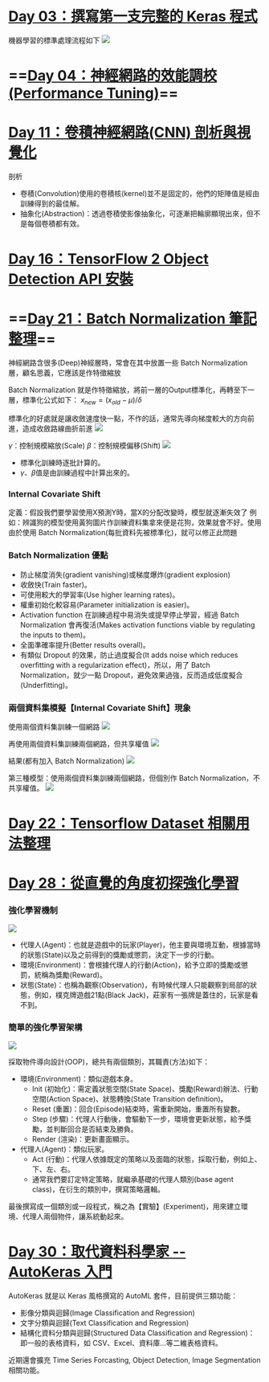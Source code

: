 # [Day 03：撰寫第一支完整的 Keras 程式](https://ithelp.ithome.com.tw/articles/10233758)
機器學習的標準處理流程如下
![](https://ithelp.ithome.com.tw/upload/images/20200903/20001976UxH8Uf9GdY.png)

# ==[Day 04：神經網路的效能調校(Performance Tuning)](https://ithelp.ithome.com.tw/articles/10234059)==

# [Day 11：卷積神經網路(CNN) 剖析與視覺化](https://ithelp.ithome.com.tw/articles/10235547)
剖析
- 卷積(Convolution)使用的卷積核(kernel)並不是固定的，他們的矩陣值是經由訓練得到的最佳解。
- 抽象化(Abstraction)：透過卷積使影像抽象化，可逐漸把輪廓顯現出來，但不是每個卷積都有效。

# [Day 16：TensorFlow 2 Object Detection API 安裝](https://ithelp.ithome.com.tw/articles/10237443)
# ==[Day 21：Batch Normalization 筆記整理](https://ithelp.ithome.com.tw/articles/10241052)==
神經網路含很多(Deep)神經層時，常會在其中放置一些 Batch Normalization 層，顧名思義，它應該是作特徵縮放

Batch Normalization 就是作特徵縮放，將前一層的Output標準化，再轉至下一層，標準化公式如下：
$x_{new} = (x_{old} - \mu)/ \delta$

標準化的好處就是讓收斂速度快一點，不作的話，通常先導向梯度較大的方向前進，造成收斂路線曲折前進
![](https://ithelp.ithome.com.tw/upload/images/20200921/20001976Fu6rbIpyyg.png)

$\gamma$：控制規模縮放(Scale)
$\beta$：控制規模偏移(Shift)
![](https://ithelp.ithome.com.tw/upload/images/20200921/20001976PjALBzgnlW.jpg)

- 標準化訓練時逐批計算的。
- $\gamma、\beta$值是由訓練過程中計算出來的。

### Internal Covariate Shift
定義：假設我們要學習使用X預測Y時，當X的分配改變時，模型就逐漸失效了
例如：辨識狗的模型使用黃狗圖片作訓練資料集拿來便是花狗，效果就會不好。使用 由於使用 Batch Normalization(每批資料先被標準化)，就可以修正此問題

### Batch Normalization 優點

- 防止梯度消失(gradient vanishing)或梯度爆炸(gradient explosion)
- 收斂快(Train faster)。
- 可使用較大的學習率(Use higher learning rates)。
- 權重初始化較容易(Parameter initialization is easier)。
- Activation function 在訓練過程中易消失或提早停止學習，經過 Batch Normalization 會再復活(Makes activation functions viable by regulating the inputs to them)。
- 全面準確率提升(Better results overall)。
- 有類似 Dropout 的效果，防止過度擬合(It adds noise which reduces overfitting with a regularization effect)，所以，用了 Batch Normalization，就少一點 Dropout，避免效果過強，反而造成低度擬合(Underfitting)。

### 兩個資料集模擬【Internal Covariate Shift】現象
使用兩個資料集訓練一個網路
![](https://ithelp.ithome.com.tw/upload/images/20200921/200019769QR498Fsdu.png)

再使用兩個資料集訓練兩個網路，但共享權值
![](https://ithelp.ithome.com.tw/upload/images/20200921/20001976CotlXJRvRR.png)

結果(都有加入 Batch Normalization)
![](https://ithelp.ithome.com.tw/upload/images/20200921/20001976ocEfqOOZWy.png)

第三種模型：使用兩個資料集訓練兩個網路，但個別作 Batch Normalization，不共享權值。
![](https://ithelp.ithome.com.tw/upload/images/20200921/20001976HadnqE6LS0.png)

# [Day 22：Tensorflow Dataset 相關用法整理](https://ithelp.ithome.com.tw/articles/10241789)

# [Day 28：從直覺的角度初探強化學習](https://ithelp.ithome.com.tw/articles/10245605)

### 強化學習機制
![](https://ithelp.ithome.com.tw/upload/images/20200927/2000197639yFZJUioG.png)
- 代理人(Agent)：也就是遊戲中的玩家(Player)，他主要與環境互動，根據當時的狀態(State)以及之前得到的獎勵或懲罰，決定下一步的行動。
- 環境(Environment)：會根據代理人的行動(Action)，給予立即的獎勵或懲罰，統稱為獎勵(Reward)。
- 狀態(State)：也稱為觀察(Observation)，有時候代理人只能觀察到局部的狀態，例如，樸克牌遊戲21點(Black Jack)，莊家有一張牌是蓋住的，玩家是看不到。

### 簡單的強化學習架構
![](https://ithelp.ithome.com.tw/upload/images/20200928/20001976o1UTIJBIap.png)

採取物件導向設計(OOP)，總共有兩個類別，其職責(方法)如下：

- 環境(Environment)：類似遊戲本身。
  - Init (初始化)：需定義狀態空間(State Space)、獎勵(Reward)辦法、行動空間(Action Space)、狀態轉換(State Transition definition)。
  - Reset (重置)：回合(Episode)結束時，需重新開始，重置所有變數。
  - Step (步驟)：代理人行動後，會驅動下一步，環境會更新狀態，給予獎勵，並判斷回合是否結束及勝負。
  - Render (渲染)：更新畫面顯示。
- 代理人(Agent)：類似玩家。
  -  Act (行動)：代理人依據既定的策略以及面臨的狀態，採取行動，例如上、下、左、右。
  -  通常我們要訂定特定策略，就繼承基礎的代理人類別(base agent class)，在衍生的類別中，撰寫策略邏輯。

最後撰寫成一個類別或一段程式，稱之為【實驗】(Experiment)，用來建立環境、代理人兩個物件，讓系統動起來。

# [Day 30：取代資料科學家 -- AutoKeras 入門](https://ithelp.ithome.com.tw/articles/10246684)

AutoKeras 就是以 Keras 風格撰寫的 AutoML 套件，目前提供三類功能：

- 影像分類與迴歸(Image Classification and Regression)
- 文字分類與迴歸(Text Classification and Regression)
- 結構化資料分類與迴歸(Structured Data Classification and Regression)：即一般的表格資料，如 CSV、Excel、資料庫...等二維表格資料。

近期還會擴充 Time Series Forcasting, Object Detection, Image Segmentation 相關功能。